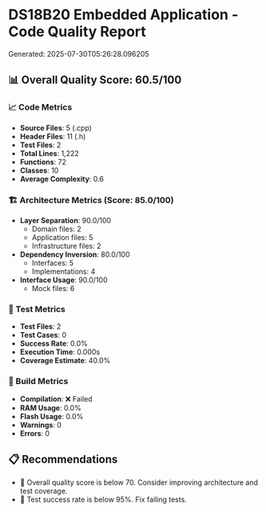 
# DS18B20 Embedded Application - Code Quality Report
Generated: 2025-07-30T05:26:28.096205

## 📊 Overall Quality Score: 60.5/100

### 📈 Code Metrics
- **Source Files**: 5 (.cpp)
- **Header Files**: 11 (.h)
- **Test Files**: 2
- **Total Lines**: 1,222
- **Functions**: 72
- **Classes**: 10
- **Average Complexity**: 0.6

### 🏗️ Architecture Metrics (Score: 85.0/100)
- **Layer Separation**: 90.0/100
  - Domain files: 2
  - Application files: 5
  - Infrastructure files: 2
- **Dependency Inversion**: 80.0/100
  - Interfaces: 5
  - Implementations: 4
- **Interface Usage**: 90.0/100
  - Mock files: 6

### 🧪 Test Metrics
- **Test Files**: 2
- **Test Cases**: 0
- **Success Rate**: 0.0%
- **Execution Time**: 0.000s
- **Coverage Estimate**: 40.0%

### 🔨 Build Metrics
- **Compilation**: ❌ Failed
- **RAM Usage**: 0.0%
- **Flash Usage**: 0.0%
- **Warnings**: 0
- **Errors**: 0

## 📋 Recommendations

- 🚨 Overall quality score is below 70. Consider improving architecture and test coverage.
- 🧪 Test success rate is below 95%. Fix failing tests.
